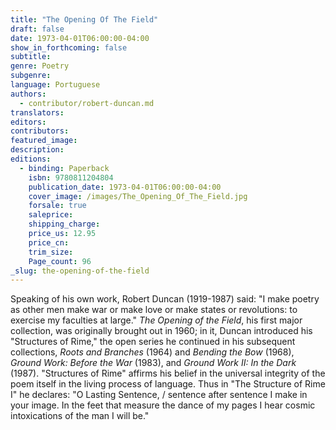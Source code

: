 ```yaml
---
title: "The Opening Of The Field"
draft: false
date: 1973-04-01T06:00:00-04:00
show_in_forthcoming: false
subtitle:
genre: Poetry
subgenre:
language: Portuguese
authors:
  - contributor/robert-duncan.md
translators:
editors:
contributors:
featured_image:
description:
editions:
  - binding: Paperback
    isbn: 9780811204804
    publication_date: 1973-04-01T06:00:00-04:00
    cover_image: /images/The_Opening_Of_The_Field.jpg
    forsale: true
    saleprice:
    shipping_charge:
    price_us: 12.95
    price_cn:
    trim_size:
    Page_count: 96
_slug: the-opening-of-the-field
---
```


Speaking of his own work, Robert Duncan (1919-1987) said: "I make poetry as other men make war or make love or make states or revolutions: to exercise my faculties at large." _The Opening of the Field_, his first major collection, was originally brought out in 1960; in it, Duncan introduced his "Structures of Rime," the open series he continued in his subsequent collections, _Roots and Branches_ (1964) and _Bending the Bow_ (1968), _Ground Work: Before the War_ (1983), and _Ground Work II: In the Dark_ (1987). "Structures of Rime" affirms his belief in the universal integrity of the poem itself in the living process of language. Thus in "The Structure of Rime I" he declares: "O Lasting Sentence, / sentence after sentence I make in your image. In the feet that measure the dance of my pages I hear cosmic intoxications of the man I will be."

